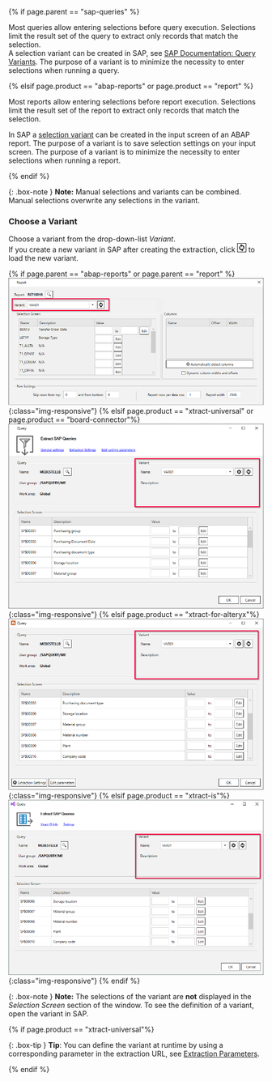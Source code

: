 
{% if page.parent == "sap-queries" %}

Most queries allow entering selections before query execution.
Selections limit the result set of the query to extract only records that match the selection.<br>
A selection variant can be created in SAP, see [SAP Documentation: Query Variants](https://help.sap.com/docs/SAP_NETWEAVER_750/40d2cb3a4f9249d58e9bbc95f4dbaff8/4e535406a32c4f49e10000000a42189e.html?locale=en-US). 
The purpose of a variant is to minimize the necessity to enter selections when running a query.

{% elsif page.product == "abap-reports" or page.product == "report" %}

Most reports allow entering selections before report execution. 
Selections limit the result set of the report to extract only records that match the selection. 

In SAP a [selection variant](https://help.sap.com/docs/btp/ABAP/3353524716.html) can be created in the input screen of an ABAP report. The purpose of a variant is to save selection settings on your input screen. 
The purpose of a variant is to minimize the necessity to enter selections when running a report.

{% endif %}

{: .box-note }
**Note:** Manual selections and variants can be combined. Manual selections overwrite any selections in the variant.

### Choose a Variant
Choose a variant from the drop-down-list *Variant*. <br>
If you create a new variant in SAP after creating the extraction, click ![refresh](/img/content/icons/refresh.png) to load the new variant.

{% if page.parent == "abap-reports" or page.parent == "report" %}
![Report-Variants-Section](/img/content/Report-Variants-Selection.png){:class="img-responsive"}
{% elsif page.product == "xtract-universal" or page.product == "board-connector"%}
![Variants-Section](/img/content/query/query-variant1.png){:class="img-responsive"}
{% elsif page.product == "xtract-for-alteryx"%}
![Variants-Section](/img/content/xfa/query-variant1.png){:class="img-responsive"}
{% elsif page.product == "xtract-is"%}
![Variants-Section](/img/content/xis/query-variant1.png){:class="img-responsive"}
{% endif %}

{: .box-note }
**Note:** The selections of the variant are **not** displayed in the *Selection Screen* section of the window. 
To see the definition of a variant, open the variant in SAP.

{% if page.product == "xtract-universal"%}

{: .box-tip }
**Tip**: You can define the variant at runtime by using a corresponding parameter in the extraction URL, see [Extraction Parameters](../execute-and-automate-extractions/extraction-parameters).

{% endif %}

